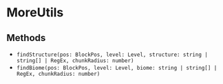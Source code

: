 # MoreUtils

## Methods

- `findStructure(pos: BlockPos, level: Level, structure: string | string[] | RegEx, chunkRadius: number)`
- `findBiome(pos: BlockPos, level: Level, biome: string | string[] | RegEx, chunkRadius: number)`

